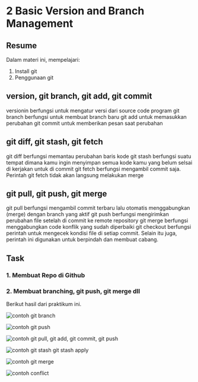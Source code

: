 # 2 Basic Version and Branch Management

## Resume
Dalam materi ini, mempelajari:
1. Install git
2. Penggunaan git

## version, git branch, git add, git commit
versionin berfungsi untuk mengatur versi dari source code program
git branch berfungsi untuk membuat branch baru
git add untuk memasukkan perubahan
git commit untuk memberikan pesan saat perubahan

## git diff, git stash, git fetch
git diff berfungsi memantau perubahan baris kode 
git stash berfungsi suatu tempat dimana kamu ingin menyimpan semua kode kamu yang belum selsai di kerjakan untuk di commit
git fetch berfungsi mengambil commit saja. Perintah git fetch tidak akan langsung melakukan merge

## git pull, git push, git merge
git pull berfungsi mengambil commit terbaru lalu otomatis menggabungkan (merge) dengan branch yang aktif
git push berfungsi mengirimkan perubahan file setelah di commit ke remote repository
git merge berfungsi menggabungkan code konflik yang sudah diperbaiki
git checkout berfungsi perintah untuk mengecek kondisi file di setiap commit. Selain itu juga, perintah ini digunakan untuk berpindah dan membuat cabang.

## Task
### 1. Membuat Repo di Github

### 2. Membuat branching, git push, git merge dll
Berikut hasil dari praktikum ini.

![contoh git branch](https://user-images.githubusercontent.com/59384629/155071341-1e014ed5-5f1d-4d4f-b475-6f2375e269c0.png)

![contoh git push](https://user-images.githubusercontent.com/59384629/155071364-b782eecb-dc4d-4c7a-b82d-5c45028448f3.png)

![contoh git pull, git add, git commit, git push](https://user-images.githubusercontent.com/59384629/155071378-f2817af4-0838-41f5-8ce6-dd4968260cff.png)

![contoh git stash   git stash apply](https://user-images.githubusercontent.com/59384629/155071387-dcc5422b-b601-445d-859b-c519bea69cea.png)

![contoh git merge](https://user-images.githubusercontent.com/59384629/155071399-bc562201-b2f4-48e0-92e8-53541c00ac9a.png)

![contoh conflict](https://user-images.githubusercontent.com/59384629/155071406-baf6ed59-7d4b-4e36-a593-61b53f4fc21c.png)
